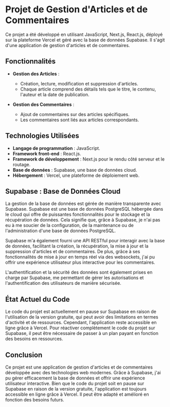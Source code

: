 # Projet de Gestion d'Articles et de Commentaires

Ce projet a été développé en utilisant JavaScript, Next.js, React.js, déployé sur la plateforme Vercel et géré avec la base de données Supabase. Il s'agit d'une application de gestion d'articles et de commentaires.

## Fonctionnalités

- **Gestion des Articles** :
   - Création, lecture, modification et suppression d'articles.
   - Chaque article comprend des détails tels que le titre, le contenu, l'auteur et la date de publication.

- **Gestion des Commentaires** :
   - Ajout de commentaires sur des articles spécifiques.
   - Les commentaires sont liés aux articles correspondants.

## Technologies Utilisées

- **Langage de programmation** : JavaScript.
- **Framework front-end** : React.js.
- **Framework de développement** : Next.js pour le rendu côté serveur et le routage.
- **Base de données** : Supabase, une base de données cloud.
- **Hébergement** : Vercel, une plateforme de déploiement web.

## Supabase : Base de Données Cloud

La gestion de la base de données est gérée de manière transparente avec Supabase. Supabase est une base de données PostgreSQL hébergée dans le cloud qui offre de puissantes fonctionnalités pour le stockage et la récupération de données. Cela signifie que, grâce à Supabase, je n'ai pas eu à me soucier de la configuration, de la maintenance ou de l'administration d'une base de données PostgreSQL.

Supabase m'a également fourni une API RESTful pour interagir avec la base de données, facilitant la création, la récupération, la mise à jour et la suppression d'articles et de commentaires. De plus, grâce à ses fonctionnalités de mise à jour en temps réel via des websockets, j'ai pu offrir une expérience utilisateur plus interactive pour les commentaires.

L'authentification et la sécurité des données sont également prises en charge par Supabase, me permettant de gérer les autorisations et l'authentification des utilisateurs de manière sécurisée.

## État Actuel du Code

Le code du projet est actuellement en pause sur Supabase en raison de l'utilisation de la version gratuite, qui peut avoir des limitations en termes d'activité et de ressources. Cependant, l'application reste accessible en ligne grâce à Vercel. Pour réactiver complètement le code du projet sur Supabase, il peut être nécessaire de passer à un plan payant en fonction des besoins en ressources.

## Conclusion

Ce projet est une application de gestion d'articles et de commentaires développée avec des technologies web modernes. Grâce à Supabase, j'ai pu gérer efficacement la base de données et offrir une expérience utilisateur interactive. Bien que le code du projet soit en pause sur Supabase en raison de la version gratuite, l'application est toujours accessible en ligne grâce à Vercel. Il peut être adapté et amélioré en fonction des besoins futurs.
